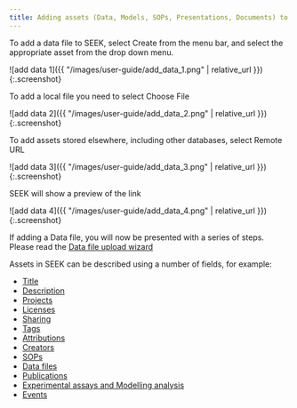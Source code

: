 ```yaml
---
title: Adding assets (Data, Models, SOPs, Presentations, Documents) to SEEK
---
```


To add a data file to SEEK, select Create from the menu bar, and select the appropriate asset from the drop down menu.

![add data 1]({{ "/images/user-guide/add_data_1.png" | relative_url }}){:.screenshot}

To add a local file you need to select Choose File

![add data 2]({{ "/images/user-guide/add_data_2.png" | relative_url }}){:.screenshot}

To add assets stored elsewhere, including other databases, select Remote URL

![add data 3]({{ "/images/user-guide/add_data_3.png" | relative_url }}){:.screenshot}

SEEK will show a preview of the link

![add data 4]({{ "/images/user-guide/add_data_4.png" | relative_url }}){:.screenshot}


If adding a Data file, you will now be presented with a series of steps. Please read the [Data file upload wizard](data-file-upload-wizard)

Assets in SEEK can be described using a number of fields, for example:

* [Title](general-attributes#title)
* [Description](general-attributes#description)
* [Projects](general-attributes#projects)
* [Licenses](licenses)
* [Sharing](general-attributes#sharing)
* [Tags](general-attributes#tags)
* [Attributions](general-attributes#attributions)
* [Creators](general-attributes#creators)
* [SOPs](general-attributes#sops)
* [Data files](general-attributes#data-files)
* [Publications](general-attributes#publications)
* [Experimental assays and Modelling analysis](general-attributes#experimental-assays-and-modelling-analysis)
* [Events](general-attributes#events)
